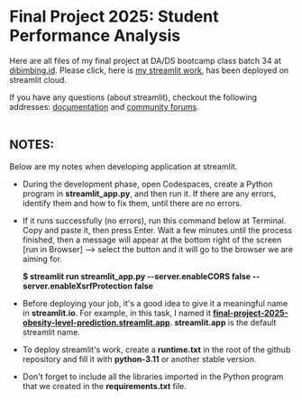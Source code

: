 # Final Project 2025: Student Performance Analysis
Here are all files of my final project at DA/DS bootcamp class batch 34 at [dibimbing.id](https://dibimbing.id/).
Please click, here is [my streamlit work](https://final-project-2025-obesity-level-prediction.streamlit.app/), has been deployed on streamlit cloud.

If you have any questions (about streamlit), checkout the following addresses: [documentation](https://docs.streamlit.io) and [community
forums](https://discuss.streamlit.io).<br><br>

## NOTES:
Below are my notes when developing application at streamlit.
- During the development phase, open Codespaces, create a Python program in **streamlit_app.py**, and then run it. If there are any errors, identify them and how to fix them, until there are no errors.

- If it runs successfully (no errors), run this command below at Terminal. Copy and paste it, then press Enter. Wait a few minutes until the process finished, then a message will appear at the bottom right of the screen [run in Browser] --> select the button and it will go to the browser we are aiming for.

  **$ streamlit run streamlit_app.py --server.enableCORS false --server.enableXsrfProtection false**

- Before deploying your job, it's a good idea to give it a meaningful name in **streamlit.io**. For example, in this task, I named it **[final-project-2025-obesity-level-prediction.streamlit.app](https://final-project-2025-obesity-level-prediction.streamlit.app/)**. **streamlit.app** is the default streamlit name.

- To deploy streamlit's work, create a **runtime.txt** in the root of the github repository and fill it with **python-3.11** or another stable version.

- Don't forget to include all the libraries imported in the Python program that we created in the **requirements.txt** file.
